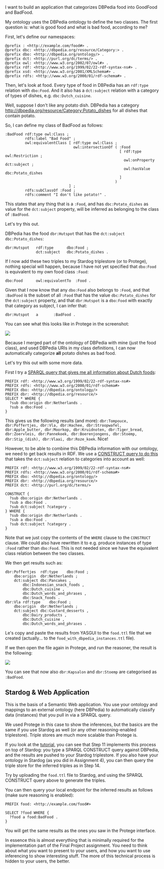 I want to build an application that categorizes DBPedia food into GoodFood and BadFood.

My ontology uses the DBPedia ontology to define the two classes. The first question is: what is good food and what is bad food, according to me?

First, let's define our namespaces:

```
@prefix : <http://example.com/food#> .
@prefix dbc: <http://dbpedia.org/resource/Category:> .
@prefix dbo: <http://dbpedia.org/ontology/> .
@prefix dct: <http://purl.org/dc/terms/> .
@prefix owl: <http://www.w3.org/2002/07/owl#> .
@prefix rdf: <http://www.w3.org/1999/02/22-rdf-syntax-ns#> .
@prefix xsd: <http://www.w3.org/2001/XMLSchema#> .
@prefix rdfs: <http://www.w3.org/2000/01/rdf-schema#> .
```

Then, let's look at food. Every type of food in DBPedia has an `rdf:type` relation with `dbo:Food`. And it also has a `dct:subject` relation with a category of types of dishes, e.g. `dbc:Dutch_cuisine`.

Well, suppose I don't like any potato dish. DBPedia has a category <http://dbpedia.org/resource/Category:Potato_dishes> for all dishes that contain potato.

So, I can define my class of BadFood as follows:

```
:BadFood rdf:type owl:Class ;
         rdfs:label "Bad Food" ;
         owl:equivalentClass [ rdf:type owl:Class ;
                               owl:intersectionOf ( :Food
                                                    [ rdf:type owl:Restriction ;
                                                      owl:onProperty dct:subject ;
                                                      owl:hasValue dbc:Potato_dishes
                                                    ]
                                                  )
                             ] ;
         rdfs:subClassOf :Food ;
         rdfs:comment "I don't like potato!" .
```

This states that any thing that is a `:Food`, and has `dbc:Potato_dishes` as value for the `dct:subject` property, will be inferred as belonging to the class of `:BadFood`.

Let's try this out.

DBPedia has the food `dbr:Hutspot` that has the `dct:subject` `dbc:Potato_dishes`:

```
dbr:Hutspot   rdf:type      dbo:Food ;
              dct:subject   dbc:Potato_dishes .
```

If I now add these two triples to my Stardog triplestore (or to Protege), nothing special will happen, because I have not yet specified that `dbo:Food` is equivalent to my own food class `:Food`:

```
dbo:Food      owl:equivalentTo  :Food .
```

Given that I now know that any `dbo:Food` also belongs to `:Food`, and that `:BadFood` is the subset of all `:Food` that has the value `dbc:Potato_dishes` for the `dct:subject` property, and that `dbr:Hutspot` is a `dbo:Food` with exactly that category as subject, I can infer that:

```
dbr:Hutspot   a       :BadFood .
```

You can see what this looks like in Protege in the screenshot:

![](./screenshot1.png)

Because I merged part of the ontology of DBPedia with mine (just the food class), and used DBPedia URIs in my class definitions, I can now automatically categorize **all** potato dishes as bad food.

Let's try this out with some more data.

First I try a [SPARQL query that gives me all information about Dutch foods](http://yasgui.org/short/4kI4Lw1el):

```
PREFIX rdf: <http://www.w3.org/1999/02/22-rdf-syntax-ns#>
PREFIX rdfs: <http://www.w3.org/2000/01/rdf-schema#>
PREFIX dbo: <http://dbpedia.org/ontology/>
PREFIX dbr: <http://dbpedia.org/resource/>
SELECT * WHERE {
  ?sub dbo:origin dbr:Netherlands .
  ?sub a dbo:Food .
}
```

This gives us the following results (and more): `dbr:Tompouce, dbr:Poffertjes, dbr:Vla, dbr:Hachee, dbr:Stroopwafel, dbr:Apple_butter, dbr:Moorkop, dbr:Kruidnoten, dbr:Tiger_bread, dbr:Zoervleis, dbr:Pannekoek, dbr:Boerenjongens, dbr:Stoemp, dbr:Stip_(dish), dbr:Vlaai, dbr:Roze_koek`. Nice!

However, to be able to combine this DBPedia information with our ontology, we need to get back results in RDF. We use a [CONSTRUCT query to do this](http://yasgui.org/short/VJhf5D1xe) that takes the `dct:subject` relation to categories into account as well:

```
PREFIX rdf: <http://www.w3.org/1999/02/22-rdf-syntax-ns#>
PREFIX rdfs: <http://www.w3.org/2000/01/rdf-schema#>
PREFIX dbo: <http://dbpedia.org/ontology/>
PREFIX dbr: <http://dbpedia.org/resource/>
PREFIX dct: <http://purl.org/dc/terms/>

CONSTRUCT {  
  ?sub dbo:origin dbr:Netherlands .
  ?sub a dbo:Food .
  ?sub dct:subject ?category .
} WHERE {
  ?sub dbo:origin dbr:Netherlands .
  ?sub a dbo:Food .
  ?sub dct:subject ?category .
}
```

Note that we just copy the contents of the `WHERE` clause to the `CONSTRUCT` clause. We could also have rewritten it to e.g. produce instances of type `:Food` rather than `dbo:Food`. This is not needed since we have the equivalent class relation between the two classes.

We then get results such as:

```
dbr:Poffertjes	rdf:type	dbo:Food ;
	dbo:origin	dbr:Netherlands ;
	dct:subject	dbc:Pancakes ,
		dbc:Indonesian_snack_foods ,
		dbc:Dutch_cuisine ,
		dbc:Dutch_words_and_phrases ,
		dbc:Snack_foods .
dbr:Vla	rdf:type	dbo:Food ;
	dbo:origin	dbr:Netherlands ;
	dct:subject	dbc:Custard_desserts ,
		dbc:Dairy_products ,
		dbc:Dutch_cuisine ,
		dbc:Dutch_words_and_phrases .
```

Le's copy and paste the results from YASGUI to the `food.ttl` file that we created (actually... to the `food_with_dbpedia_instances.ttl` file).

If we then open the file again in Protege, and run the reasoner, the result is the following:

![](./screenshot2.png)

You can see that now also `dbr:Kapsalon` and `dbr:Stoemp` are categorised as `:BadFood`.

## Stardog & Web Application

This is the basis of a Semantic Web application. You use your ontology and mappings to an external ontology (here DBPedia) to automatically classify data (instances) that you pull in via a SPARQL query.

We used Protege in this case to show the inferences, but the basics are the same if you use Stardog as well (or any other reasoning-enabled triplestore). Triple stores are much more scalable than Protege is.

If you look at the [tutorial](https://github.com/RinkeHoekstra/sw2015-tutorial.git), you can see that Step 11 implements this process on top of Stardog: you type a SPARQL CONSTRUCT query against DBPedia, and the results are pushed to your Stardog triplestore. If you also have your ontology in Stardog (as you did in Assignment 4), you can then query the triple store for the inferred triples as in Step 14.

Try by uploading the `food.ttl` file to Stardog, and using the SPARQL CONSTRUCT query above to generate the triples.

You can then query your local endpoint for the inferred results as follows (make sure reasoning is enabled):

```
PREFIX food: <http://example.com/food#>

SELECT ?food WHERE {
  ?food a food:BadFood .
}
```

You will get the same results as the ones you saw in the Protege interface.

In essence this is almost everything that is minimally required for the implementation part of the Final Project assignment. You need to think about what you want to present to your users, and how you want to use inferencing to show interesting stuff. The more of this technical process is hidden to your users, the better.

